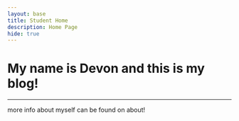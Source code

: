 ```yaml
---
layout: base
title: Student Home 
description: Home Page
hide: true
---
```


# My name is Devon and this is my blog!

---

more info about myself can be found on about!

